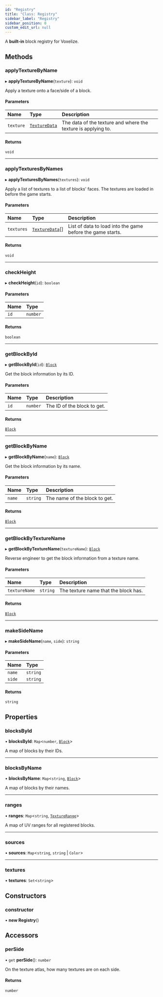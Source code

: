 ```yaml
---
id: "Registry"
title: "Class: Registry"
sidebar_label: "Registry"
sidebar_position: 0
custom_edit_url: null
---
```


A **built-in** block registry for Voxelize.

## Methods

### applyTextureByName

▸ **applyTextureByName**(`texture`): `void`

Apply a texture onto a face/side of a block.

#### Parameters

| Name | Type | Description |
| :------ | :------ | :------ |
| `texture` | [`TextureData`](../modules.md#texturedata-14) | The data of the texture and where the texture is applying to. |

#### Returns

`void`

___

### applyTexturesByNames

▸ **applyTexturesByNames**(`textures`): `void`

Apply a list of textures to a list of blocks' faces. The textures are loaded in before the game starts.

#### Parameters

| Name | Type | Description |
| :------ | :------ | :------ |
| `textures` | [`TextureData`](../modules.md#texturedata-14)[] | List of data to load into the game before the game starts. |

#### Returns

`void`

___

### checkHeight

▸ **checkHeight**(`id`): `boolean`

#### Parameters

| Name | Type |
| :------ | :------ |
| `id` | `number` |

#### Returns

`boolean`

___

### getBlockById

▸ **getBlockById**(`id`): [`Block`](../modules.md#block-14)

Get the block information by its ID.

#### Parameters

| Name | Type | Description |
| :------ | :------ | :------ |
| `id` | `number` | The ID of the block to get. |

#### Returns

[`Block`](../modules.md#block-14)

___

### getBlockByName

▸ **getBlockByName**(`name`): [`Block`](../modules.md#block-14)

Get the block information by its name.

#### Parameters

| Name | Type | Description |
| :------ | :------ | :------ |
| `name` | `string` | The name of the block to get. |

#### Returns

[`Block`](../modules.md#block-14)

___

### getBlockByTextureName

▸ **getBlockByTextureName**(`textureName`): [`Block`](../modules.md#block-14)

Reverse engineer to get the block information from a texture name.

#### Parameters

| Name | Type | Description |
| :------ | :------ | :------ |
| `textureName` | `string` | The texture name that the block has. |

#### Returns

[`Block`](../modules.md#block-14)

___

### makeSideName

▸ **makeSideName**(`name`, `side`): `string`

#### Parameters

| Name | Type |
| :------ | :------ |
| `name` | `string` |
| `side` | `string` |

#### Returns

`string`

## Properties

### blocksById

• **blocksById**: `Map`<`number`, [`Block`](../modules.md#block-14)\>

A map of blocks by their IDs.

___

### blocksByName

• **blocksByName**: `Map`<`string`, [`Block`](../modules.md#block-14)\>

A map of blocks by their names.

___

### ranges

• **ranges**: `Map`<`string`, [`TextureRange`](../modules.md#texturerange-14)\>

A map of UV ranges for all registered blocks.

___

### sources

• **sources**: `Map`<`string`, `string` \| `Color`\>

___

### textures

• **textures**: `Set`<`string`\>

## Constructors

### constructor

• **new Registry**()

## Accessors

### perSide

• `get` **perSide**(): `number`

On the texture atlas, how many textures are on each side.

#### Returns

`number`
